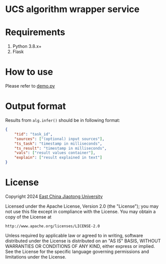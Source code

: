 # UCS algorithm wrapper service

# Requirements
1. Python 3.8.x+
2. Flask
 
# How to use
Please refer to [demo.py](demo.py)

# Output format
Results from ```alg.infer()``` should be in following format:

```json
{
    "tid": "task_id",
    "sources": ["(optional) input sources"],
    "ts_task": "timestamp in milliseconds",
    "ts_result": "timestamp in milliseconds",
    "vals": ["result values container"],
    "explain": ["result explained in text"]
}
```
# License
Copyright 2024 [East China Jiaotong University](http://www.ecjtu.edu.cn)

Licensed under the Apache License, Version 2.0 (the "License");
you may not use this file except in compliance with the License.
You may obtain a copy of the License at

    http://www.apache.org/licenses/LICENSE-2.0

Unless required by applicable law or agreed to in writing, software
distributed under the License is distributed on an "AS IS" BASIS,
WITHOUT WARRANTIES OR CONDITIONS OF ANY KIND, either express or implied.
See the License for the specific language governing permissions and
limitations under the License.